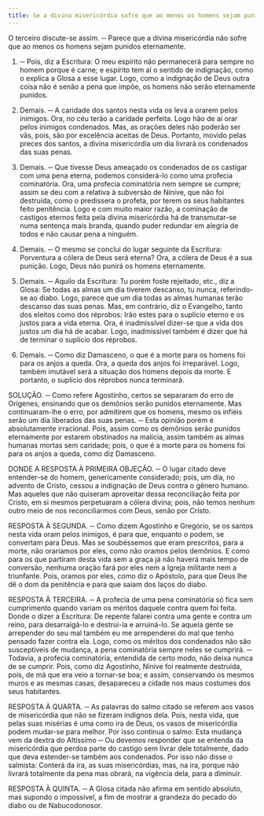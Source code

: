 ```yaml
---
title: Se a divina misericórdia sofre que ao menos os homens sejam punidos eternamente
---
```


O terceiro discute-se assim. ─ Parece que a divina misericórdia não sofre que ao menos os homens sejam punidos eternamente.  

1. ─ Pois, diz a Escritura: O meu espírito não permanecerá para sempre no homem porque é carne; e espírito tem aí o sentido de indignação, como o explica a Glosa a esse lugar. Logo, como a indignação de Deus outra coisa não é senão a pena que impõe, os homens não serão eternamente punidos.  

2. Demais. ─ A caridade dos santos nesta vida os leva a orarem pelos inimigos. Ora, no céu terão a caridade perfeita. Logo hão de aí orar pelos inimigos condenados. Mas, as orações deles não poderão ser vãs, pois, são por excelência aceitas de Deus. Portanto, movido pelas preces dos santos, a divina misericórdia um dia livrará os condenados das suas penas.  

3. Demais. ─ Que tivesse Deus ameaçado os condenados de os castigar com uma pena eterna, podemos considerá-lo como uma profecia cominatória. Ora, uma profecia cominatória nem sempre se cumpre; assim se deu com a relativa à subversão de Nínive, que não foi destruída, como o predissera o profeta, por terem os seus habitantes feito penitência. Logo e com muito maior razão, a cominação de castigos eternos feita pela divina misericórdia há de transmutar-se numa sentença mais branda, quando puder redundar em alegria de todos e não causar pena a ninguém.  

4. Demais. ─ O mesmo se conclui do lugar seguinte da Escritura: Porventura a cólera de Deus será eterna? Ora, a cólera de Deus é a sua punição. Logo, Deus não punirá os homens eternamente.  

5. Demais. ─ Aquilo da Escritura: Tu porém foste rejeitado, etc., diz a Glosa: Se todas as almas um dia tiverem descanso, tu nunca, referindo-se ao diabo. Logo, parece que um dia todas as almas humanas terão descanso das suas penas.  Mas, em contrário, diz o Evangelho, tanto dos eleitos como dos réprobos: Irão estes para o suplício eterno e os justos para a vida eterna. Ora, é inadmissível dizer-se que a vida dos justos um dia há de acabar. Logo, inadmissível também é dizer que há de terminar o suplício dos réprobos.  

2. Demais. ─ Como diz Damasceno, o que é a morte para os homens foi para os anjos a queda. Ora, a queda dos anjos foi irreparável. Logo, também imutável será a situação dos homens depois da morte. E portanto, o suplício dos réprobos nunca terminará.  

SOLUÇÃO. ─ Como refere Agostinho, certos se separaram do erro de Orígenes, ensinando que os demônios serão punidos eternamente. Mas continuaram-lhe o erro, por admitirem que os homens, mesmo os infiéis serão um dia liberados das suas penas. ─ Esta opinião porém é absolutamente irracional. Pois, assim como os demônios serão punidos eternamente por estarem obstinados na malícia, assim também as almas humanas mortas sem caridade; pois, o que é a morte para os homens foi para os anjos a queda, como diz Damasceno.  

DONDE A RESPOSTA À PRIMEIRA OBJEÇÃO. ─ O lugar citado deve entender-se do homem, genericamente considerado; pois, um dia, no advento de Cristo, cessou a indignação de Deus contra o gênero humano. Mas aqueles que não quiseram aproveitar dessa reconciliação feita por Cristo, em si mesmos perpetuaram a cólera divina; pois, não temos nenhum outro meio de nos reconciliarmos com Deus, senão por Cristo.  

RESPOSTA À SEGUNDA. ─ Como dizem Agostinho e Gregório, se os santos nesta vida oram pelos inimigos, é para que, enquanto o podem, se convertam para Deus. Mas se soubéssemos que eram prescritos, para a morte, não oraríamos por eles, como não oramos pelos demônios. E como para os que partiram desta vida sem a graça já não haverá mais tempo de conversão, nenhuma oração fará por eles nem a Igreja militante nem a triunfante. Pois, oramos por eles, como diz o Apóstolo, para que Deus lhe dê o dom da penitência e para que saiam dos laços do diabo.  

RESPOSTA À TERCEIRA. ─ A profecia de uma pena cominatória só fica sem cumprimento quando variam os méritos daquele contra quem foi feita. Donde o dizer a Escritura: De repente falarei contra uma gente e contra um reino, para desarraigá-lo e destruí-la e arruiná-lo. Se aquela gente se arrepender do seu mal também eu me arrependerei do mal que tenho pensado fazer contra ela. Logo, como os méritos dos condenados não são susceptíveis de mudança, a pena cominatória sempre neles se cumprirá. ─ Todavia, a profecia cominatória, entendida de certo modo, não deixa nunca de se cumprir. Pois, como diz Agostinho, Nínive foi realmente destruída, pois, de má que era veio a tornar-se boa; e assim, conservando os mesmos muros e as mesmas casas, desapareceu a cidade nos maus costumes dos seus habitantes.  

RESPOSTA À QUARTA. ─ As palavras do salmo citado se referem aos vasos de misericórdia que não se fizeram indignos dela. Pois, nesta vida, que pelas suas misérias é uma como ira de Deus, os vasos de misericórdia podem mudar-se para melhor. Por isso continua o salmo: Esta mudança vem da dextra do Altíssimo ─ Ou devemos responder que se entenda da misericórdia que perdoa parte do castigo sem livrar dele totalmente, dado que deva estender-se também aos condenados. Por isso não disse o salmista: Conterá da ira, as suas misericórdias, mas, na ira, porque não livrará totalmente da pena mas obrará, na vigência dela, para a diminuir.  

RESPOSTA À QUINTA. ─ A Glosa citada não afirma em sentido absoluto, mas supondo o impossível, a fim de mostrar a grandeza do pecado do diabo ou de Nabucodonosor.